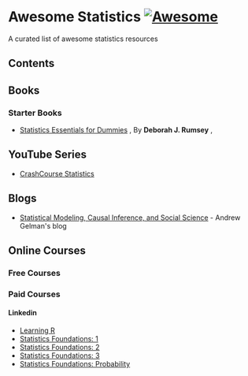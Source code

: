 # Awesome Statistics [![Awesome](https://awesome.re/badge-flat2.svg)](https://awesome.re)


A curated list of awesome statistics resources

## Contents

## Books

### Starter Books

- [Statistics Essentials for Dummies](https://www.wiley.com/en-ai/Statistics+Essentials+For+Dummies-p-9781119590231) , By **Deborah J. Rumsey** , 


## YouTube Series

- [CrashCourse Statistics](https://www.youtube.com/playlist?list=PL8dPuuaLjXtNM_Y-bUAhblSAdWRnmBUcr)

## Blogs

- [Statistical Modeling, Causal Inference, and Social Science](https://statmodeling.stat.columbia.edu/) - Andrew Gelman's blog

## Online Courses

### Free Courses

### Paid Courses

#### Linkedin

- [Learning R](https://www.linkedin.com/learning/learning-r-2)
- [Statistics Foundations: 1](https://www.linkedin.com/learning/statistics-foundations-1)
- [Statistics Foundations: 2](https://www.linkedin.com/learning/statistics-foundations-2)
- [Statistics Foundations: 3](https://www.linkedin.com/learning/statistics-foundations-3)
- [Statistics Foundations: Probability](https://www.linkedin.com/learning/statistics-foundations-probability)


